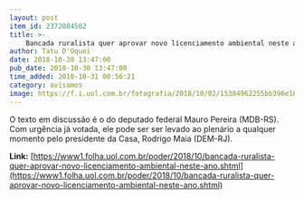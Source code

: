 ```yaml
---
layout: post
item_id: 2372084582
title: >-
    Bancada ruralista quer aprovar novo licenciamento ambiental neste ano
author: Tatu D'Oquei
date: 2018-10-30 13:47:00
pub_date: 2018-10-30 13:47:00
time_added: 2018-10-31 00:56:21
category: avisamos
image: https://f.i.uol.com.br/fotografia/2018/10/02/15384962255bb396e18f78d_1538496225_3x2_md.jpg
---
```


O texto em discussão é o do deputado federal Mauro Pereira (MDB-RS). Com urgência já votada, ele pode ser ser levado ao plenário a qualquer momento pelo presidente da Casa, Rodrigo Maia (DEM-RJ).

**Link:** [https://www1.folha.uol.com.br/poder/2018/10/bancada-ruralista-quer-aprovar-novo-licenciamento-ambiental-neste-ano.shtml](https://www1.folha.uol.com.br/poder/2018/10/bancada-ruralista-quer-aprovar-novo-licenciamento-ambiental-neste-ano.shtml)

